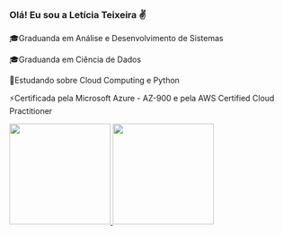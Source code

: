### Olá! Eu sou a Letícia Teixeira ✌️  

🎓Graduanda em Análise e Desenvolvimento de Sistemas 

🎓Graduanda em  Ciência de Dados 

📙Estudando sobre Cloud Computing e Python

⚡Certificada pela Microsoft Azure - AZ-900 e pela AWS Certified Cloud Practitioner

<div>
   <a href="https://github.com/teixLeticia">
   <img height="180em" src=https"://github -readme-status.vercel.app/api?username=teixLetícia&show_icons=true&theme=dracula&include_all_commits=true&count_private=true" />
    <img height="180em" src=https"://github -readme-status.vercel.app/api/top-langs/?username=teixLetícia&layout=compact&langs_count=16&theme=dracula" />
 </div>     

